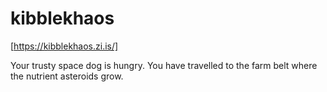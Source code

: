 # kibblekhaos

[https://kibblekhaos.zi.is/]

Your trusty space dog is hungry. You have travelled to the farm belt where the nutrient asteroids grow.


